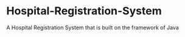 # Hospital-Registration-System
A Hospital Registration System that is built on the framework of Java
